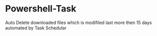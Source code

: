 # Powershell-Task
Auto Delete downloaded files which is modifiled last more then 15 days automated by Task Schedular
